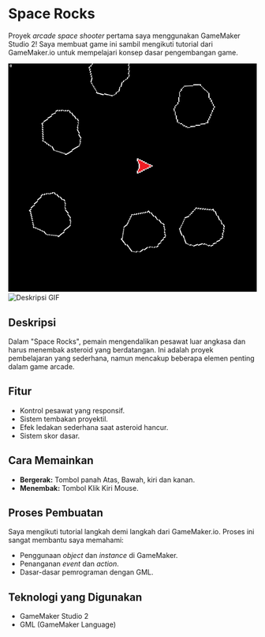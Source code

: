 # Space Rocks

Proyek *arcade space shooter* pertama saya menggunakan GameMaker Studio 2! Saya membuat game ini sambil mengikuti tutorial dari GameMaker.io untuk mempelajari konsep dasar pengembangan game.

![Screenshot Game (Jika ada)](screenshot.png)
![Deskripsi GIF](space-rock.gif)
## Deskripsi

Dalam "Space Rocks", pemain mengendalikan pesawat luar angkasa dan harus menembak asteroid yang berdatangan. Ini adalah proyek pembelajaran yang sederhana, namun mencakup beberapa elemen penting dalam game arcade.

## Fitur

*   Kontrol pesawat yang responsif.
*   Sistem tembakan proyektil.
*   Efek ledakan sederhana saat asteroid hancur.
*   Sistem skor dasar.

## Cara Memainkan

*   **Bergerak:** Tombol panah Atas, Bawah, kiri dan kanan.
*   **Menembak:** Tombol Klik Kiri Mouse.

## Proses Pembuatan

Saya mengikuti tutorial langkah demi langkah dari GameMaker.io. Proses ini sangat membantu saya memahami:

*   Penggunaan *object* dan *instance* di GameMaker.
*   Penanganan *event* dan *action*.
*   Dasar-dasar pemrograman dengan GML.

## Teknologi yang Digunakan

*   GameMaker Studio 2
*   GML (GameMaker Language)
